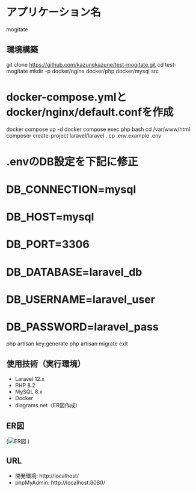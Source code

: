 # アプリケーション名
mogitate

## 環境構築
git clone https://github.com/kazunekazune/test-mogitate.git
cd test-mogitate
mkdir -p docker/nginx docker/php docker/mysql src

# docker-compose.ymlとdocker/nginx/default.confを作成
docker compose up -d
docker compose exec php bash
cd /var/www/html
composer create-project laravel/laravel .
cp .env.example .env

# .envのDB設定を下記に修正
# DB_CONNECTION=mysql
# DB_HOST=mysql
# DB_PORT=3306
# DB_DATABASE=laravel_db
# DB_USERNAME=laravel_user
# DB_PASSWORD=laravel_pass
php artisan key:generate
php artisan migrate
exit


## 使用技術（実行環境）
- Laravel 12.x
- PHP 8.2
- MySQL 8.x
- Docker
- diagrams.net（ER図作成）

## ER図
(![ER図](https://github.com/your-username/your-repo-name/blob/main/images/er.png?raw=true)
)

## URL
- 開発環境: http://localhost/
- phpMyAdmin: http://localhost:8080/
